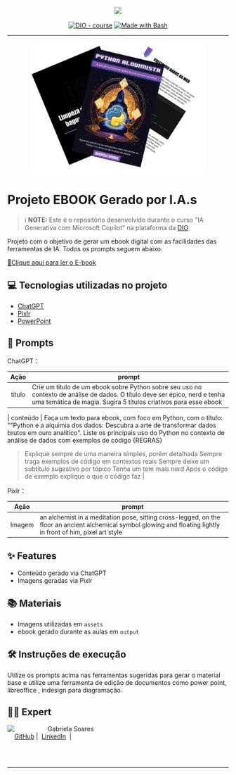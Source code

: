 <p align="center">
    <img width="100" src=".github/assets/banner.png">
</p>


<p align="center">
<a href="https://dio.me/"><img src="https://img.shields.io/badge/DIO-Course-28DA77?logo=youtube" alt="DIO - course"></a>
<a href="https://www.gnu.org/software/bash/" title="Go to Bash homepage"><img src="https://img.shields.io/badge/Prompt-Project-blue?logo=gnu-bash&amp;logoColor=white" alt="Made with Bash"></a></p>

-------


<p align="center">
<img 
    src="./assets/cover.png"
    width="400"  
/>
</p>

# Projeto EBOOK Gerado por I.A.s


 > ℹ️ **NOTE:** Este é o repositório desenvolvido durante o curso "IA Generativa com Microsoft Copilot" na plataforma da [DIO](https://web.dio.me/track/coding-the-future-ia-generativa-microsoft-copilot)

Projeto com o objetivo de gerar um ebook digital com as facilidades das ferramentas de IA. 
Todos os prompts seguem abaixo.

<a href="https://github.com/GabrielaSR/prompts-recipe-to-create-a-ebook/blob/main/output/Ebook%20-%20Python%20Alquimista.pdf" title="View PDF now"> 📕Clique aqui para ler o E-book</a>

## 💻 Tecnologias utilizadas no projeto

- [ChatGPT](https://chat.openai.com/) 
- [Pixlr](https://pixlr.com/br/image-generator/)
- [PowerPoint](https://www.microsoft.com/en/microsoft-365/powerpoint)

## 🧠 Prompts


ChatGPT：

|   Ação   | prompt                                                                                                                                                                                                                                                                         |
| :------: | ------------------------------------------------------------------------------------------------------------------------------------------------------------------------------------------------------------------------------------------------------------------------------ |
|  título  | Crie um título de um ebook sobre Python sobre seu uso no contexto de análise de dados. O título deve ser épico, nerd e tenha uma temática de magia. Sugira 5 títulos criativos para esse ebook | 

| conteúdo | Faça um texto para ebook, com foco em Python, com o título: ""Python e a alquimia dos dados:
Descubra a arte de transformar dados brutos em ouro analítico". Liste os principais uso do Python no contexto de análise de dados com exemplos de código
{REGRAS}
> Explique sempre de uma maneira simples, porém detalhada
> Sempre traga exemplos de código em contextos reais
> Sempre deixe um subtítulo sugestivo por tópico
> Tenha um tom mais nerd
> Após o código de exemplo explique o que o código faz |


Pixlr：

|  Ação  | prompt                                                                                 |
| :----: | -------------------------------------------------------------------------------------- |
| Imagem | an alchemist in a meditation pose, sitting cross-legged, on the floor an ancient alchemical symbol glowing and floating lightly in front of him, pixel art style |

## ✨ Features

- Conteúdo gerado via ChatGPT
- Imagens geradas via Pixlr

## 📚 Materiais

- Imagens utilizadas em `assets`
- ebook gerado durante as aulas em `output`

## 🛠️ Instruções de execução

Utilize os prompts acima nas ferramentas sugeridas para gerar o material base e utilize uma ferramenta de edição de documentos como power point, libreoffice , indesign para diagramação.

## 👨‍💻 Expert

<p>
    <img 
      align=left 
      margin=10 
      width=80 
      src="https://avatars.githubusercontent.com/u/43457849?v=4"
    />
    <p>&nbsp&nbsp&nbspGabriela Soares<br>
    &nbsp&nbsp&nbsp
    <a href="https://github.com/GabrielaSR">
    GitHub</a>&nbsp;|&nbsp;
    <a href="https://www.linkedin.com/in/gabrielasr/">LinkedIn</a>
&nbsp;|&nbsp;</p>
</p>
<br/><br/>
<p>

---


